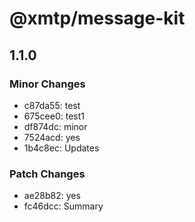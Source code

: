 # @xmtp/message-kit

## 1.1.0

### Minor Changes

- c87da55: test
- 675cee0: test1
- df874dc: minor
- 7524acd: yes
- 1b4c8ec: Updates

### Patch Changes

- ae28b82: yes
- fc46dcc: Summary
